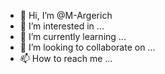 - 👋 Hi, I’m @M-Argerich
- 👀 I’m interested in ...
- 🌱 I’m currently learning ...
- 💞️ I’m looking to collaborate on ...
- 📫 How to reach me ...

<!---
M-Argerich/M-Argerich is a ✨ special ✨ repository because its `README.md` (this file) appears on your GitHub profile.
You can click the Preview link to take a look at your changes.
--->
